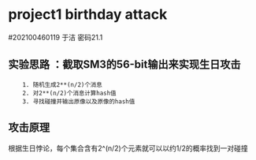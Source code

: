 # project1 birthday attack
#202100460119 于洁 密码21.1
## 实验思路 ：截取SM3的56-bit输出来实现生日攻击  
        1. 随机生成2**(n/2)个消息  
        2. 对2**(n/2)个消息计算hash值   
        3. 寻找碰撞并输出原像以及原像的hash值   
## 攻击原理
根据生日悖论，每个集合含有2^(n/2)个元素就可以以约1/2的概率找到一对碰撞
